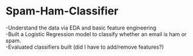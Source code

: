 # Spam-Ham-Classifier
-Understand the data via EDA and basic feature engineering<br/>
-Built a Logistic Regression model to classify whether an email is ham or spam.<br/>
-Evaluated classifiers built (did I have to add/remove features?)<br/>
